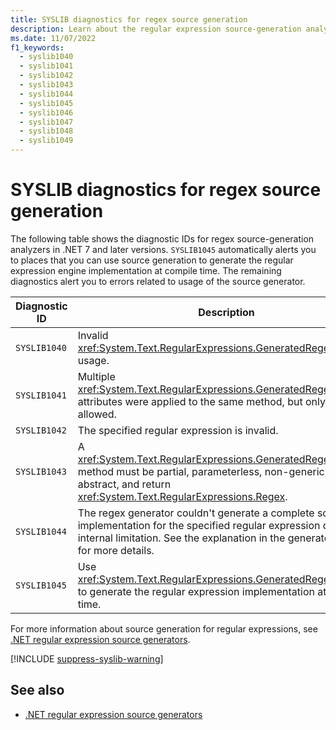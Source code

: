 ```yaml
---
title: SYSLIB diagnostics for regex source generation
description: Learn about the regular expression source-generation analyzers that generate compile-time suggestions SYSLIB1040, SYSLIB1041, SYSLIB1042, SYSLIB1043, SYSLIB1044, and SYSLIB1045.
ms.date: 11/07/2022
f1_keywords:
  - syslib1040
  - syslib1041
  - syslib1042
  - syslib1043
  - syslib1044
  - syslib1045
  - syslib1046
  - syslib1047
  - syslib1048
  - syslib1049
---
```

# SYSLIB diagnostics for regex source generation

The following table shows the diagnostic IDs for regex source-generation analyzers in .NET 7 and later versions. `SYSLIB1045` automatically alerts you to places that you can use source generation to generate the regular expression engine implementation at compile time. The remaining diagnostics alert you to errors related to usage of the source generator.

| Diagnostic ID | Description |
| - | - |
| `SYSLIB1040` | Invalid <xref:System.Text.RegularExpressions.GeneratedRegexAttribute> usage. |
| `SYSLIB1041` | Multiple <xref:System.Text.RegularExpressions.GeneratedRegexAttribute> attributes were applied to the same method, but only one is allowed. |
| `SYSLIB1042` | The specified regular expression is invalid. |
| `SYSLIB1043` | A <xref:System.Text.RegularExpressions.GeneratedRegexAttribute> method must be partial, parameterless, non-generic, and non-abstract, and return <xref:System.Text.RegularExpressions.Regex>. |
| `SYSLIB1044` | The regex generator couldn't generate a complete source implementation for the specified regular expression due to an internal limitation. See the explanation in the generated source for more details. |
| `SYSLIB1045` | Use <xref:System.Text.RegularExpressions.GeneratedRegexAttribute> to generate the regular expression implementation at compile time. |

For more information about source generation for regular expressions, see [.NET regular expression source generators](../../standard/base-types/regular-expression-source-generators.md).

[!INCLUDE [suppress-syslib-warning](includes/suppress-source-generator-diagnostics.md)]

## See also

- [.NET regular expression source generators](../../standard/base-types/regular-expression-source-generators.md)
